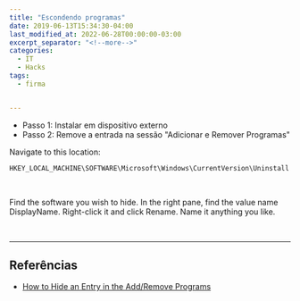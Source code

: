```yaml
---
title: "Escondendo programas"
date: 2019-06-13T15:34:30-04:00
last_modified_at: 2022-06-28T00:00:00-03:00
excerpt_separator: "<!--more-->"
categories:
  - IT
  - Hacks
tags:
  - firma


---
```


- Passo 1: Instalar em dispositivo externo
- Passo 2: Remove a entrada na sessão "Adicionar e Remover Programas"

Navigate to this location:

```
HKEY_LOCAL_MACHINE\SOFTWARE\Microsoft\Windows\CurrentVersion\Uninstall
```

<br>

Find the software you wish to hide.
In the right pane, find the value name DisplayName. Right-click it and click Rename. Name it anything you like.

<br>

---

## Referências

- [How to Hide an Entry in the Add/Remove Programs](https://www.wikihow.com/Hide-an-Entry-in-the-Add/Remove-Programs#:~:text=Type%20in%20regedit%20and%20hit%20%E2%86%B5%20Enter%20.,-2&text=2-,Navigate%20to%20this%20location%3A%20HKEY_LOCAL_MACHINE%5CSOFTWARE%5CMicrosoft%5CWindows,software%20you%20wish%20to%20hide.&text=Right%2Dclick%20in%20the%20open,select%20New%E2%86%92DWORD%20Value)
